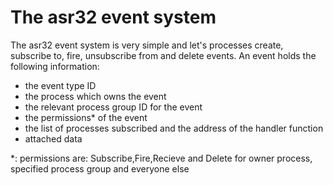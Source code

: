 # The asr32 event system

The asr32 event system is very simple and let's processes create, subscribe to, fire, unsubscribe from and delete events.
An event holds the following information:
* the event type ID
* the process which owns the event
* the relevant process group ID for the event
* the permissions* of the event
* the list of processes subscribed and the address of the handler function
* attached data

*: permissions are: Subscribe,Fire,Recieve and Delete for owner process, specified process group and everyone else

